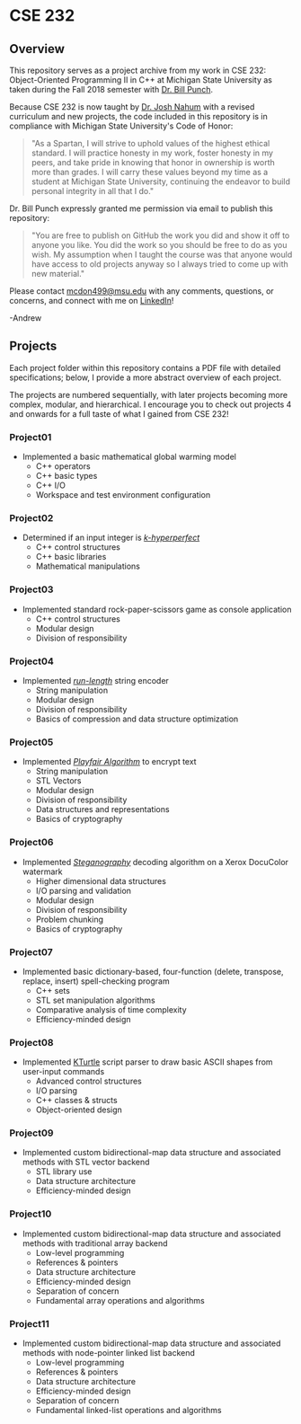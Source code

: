 # CSE 232

## Overview

This repository serves as a project archive from my work in CSE 232: Object-Oriented Programming II in C++ at Michigan State University as taken during the Fall 2018 semester with [Dr. Bill Punch](https://www.egr.msu.edu/people/profile/punch).

Because CSE 232 is now taught by [Dr. Josh Nahum](http://www.nahum.us/) with a revised curriculum and new projects, the code included in this repository is in compliance with Michigan State University's Code of Honor:

> "​As a Spartan, I will strive to uphold values of the highest ethical standard. I will practice honesty in my work, foster honesty in my peers, and take pride in knowing that honor in ownership is worth more than grades. I will carry these values beyond my time as a student at Michigan State University, continuing the endeavor to build personal integrity in all that I do.​"

Dr. Bill Punch expressly granted me permission via email to publish this repository:

> "You are free to publish on GitHub the work you did and show it off to anyone you like. You did the work so you should be free to do as you wish. My assumption when I taught the course was that anyone would have access to old projects anyway so I always tried to come up with new material."

Please contact [mcdon499@msu.edu](mcdon499@msu.edu) with any comments, questions, or concerns, and connect with me on [LinkedIn](https://www.linkedin.com/in/andrewmcdonald27)!

-Andrew

## Projects

Each project folder within this repository contains a PDF file with detailed specifications; below, I provide a more abstract overview of each project.

The projects are numbered sequentially, with later projects becoming more complex, modular, and hierarchical. I encourage you to check out projects 4 and onwards for a full taste of what I gained from CSE 232!

### Project01

- Implemented a basic mathematical global warming model
    - C++ operators
    - C++ basic types
    - C++ I/O
    - Workspace and test environment configuration

### Project02

- Determined if an input integer is [_k-hyperperfect_](https://en.wikipedia.org/wiki/Hyperperfect_number)
    - C++ control structures
    - C++ basic libraries
    - Mathematical manipulations

### Project03 

- Implemented standard rock-paper-scissors game as console application
    - C++ control structures
    - Modular design
    - Division of responsibility

### Project04

- Implemented [_run-length_](https://en.wikipedia.org/wiki/Run-length_encoding) string encoder
    - String manipulation
    - Modular design
    - Division of responsibility
    - Basics of compression and data structure optimization

### Project05

- Implemented [_Playfair Algorithm_](https://en.wikipedia.org/wiki/Playfair_cipher) to encrypt text
    - String manipulation
    - STL Vectors
    - Modular design
    - Division of responsibility
    - Data structures and representations
    - Basics of cryptography

### Project06

- Implemented [_Steganography_](https://en.wikipedia.org/wiki/Steganography) decoding algorithm on a Xerox DocuColor watermark
    - Higher dimensional data structures
    - I/O parsing and validation
    - Modular design
    - Division of responsibility
    - Problem chunking
    - Basics of cryptography

### Project07

- Implemented basic dictionary-based, four-function (delete, transpose, replace, insert) spell-checking program
    - C++ sets
    - STL set manipulation algorithms
    - Comparative analysis of time complexity
    - Efficiency-minded design

### Project08

- Implemented [KTurtle](https://en.wikipedia.org/wiki/KTurtle) script parser to draw basic ASCII shapes from user-input commands
    - Advanced control structures
    - I/O parsing
    - C++ classes & structs
    - Object-oriented design

### Project09
- Implemented custom bidirectional-map data structure and associated methods with STL vector backend
    - STL library use
    - Data structure architecture
    - Efficiency-minded design

### Project10
- Implemented custom bidirectional-map data structure and associated methods with traditional array backend
    - Low-level programming
    - References & pointers
    - Data structure architecture
    - Efficiency-minded design
    - Separation of concern
    - Fundamental array operations and algorithms

### Project11
- Implemented custom bidirectional-map data structure and associated methods with node-pointer linked list backend
    - Low-level programming
    - References & pointers
    - Data structure architecture
    - Efficiency-minded design
    - Separation of concern
    - Fundamental linked-list operations and algorithms
